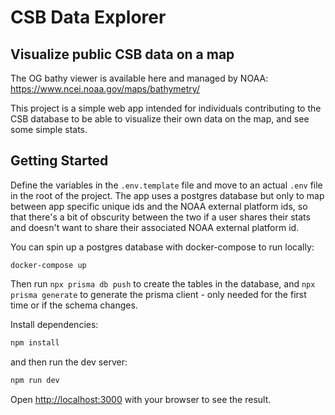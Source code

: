 # CSB Data Explorer
## Visualize public CSB data on a map

The OG bathy viewer is available here and managed by NOAA: https://www.ncei.noaa.gov/maps/bathymetry/

This project is a simple web app intended for individuals contributing to the
CSB database to be able to visualize their own data on the map, and see some
simple stats.

## Getting Started

Define the variables in the `.env.template` file and move to an actual `.env`
file in the root of the project. The app uses a postgres database but only to
map between app specific unique ids and the NOAA external platform ids, so that
there's a bit of obscurity between the two if a user shares their stats and
doesn't want to share their associated NOAA external platform id.

You can spin up a postgres database with docker-compose to run locally:
```
docker-compose up
```

Then run `npx prisma db push` to create the tables in the database, and `npx prisma generate` to generate the prisma client - only needed for the first time
or if the schema changes.

Install dependencies:
```bash
npm install
```
and then run the dev server:

```bash
npm run dev
```
Open [http://localhost:3000](http://localhost:3000) with your browser to see the result.
